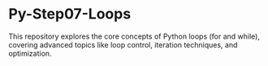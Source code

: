 # Py-Step07-Loops
This repository explores the core concepts of Python loops (for and while), covering advanced topics like loop control, iteration techniques, and optimization. 
